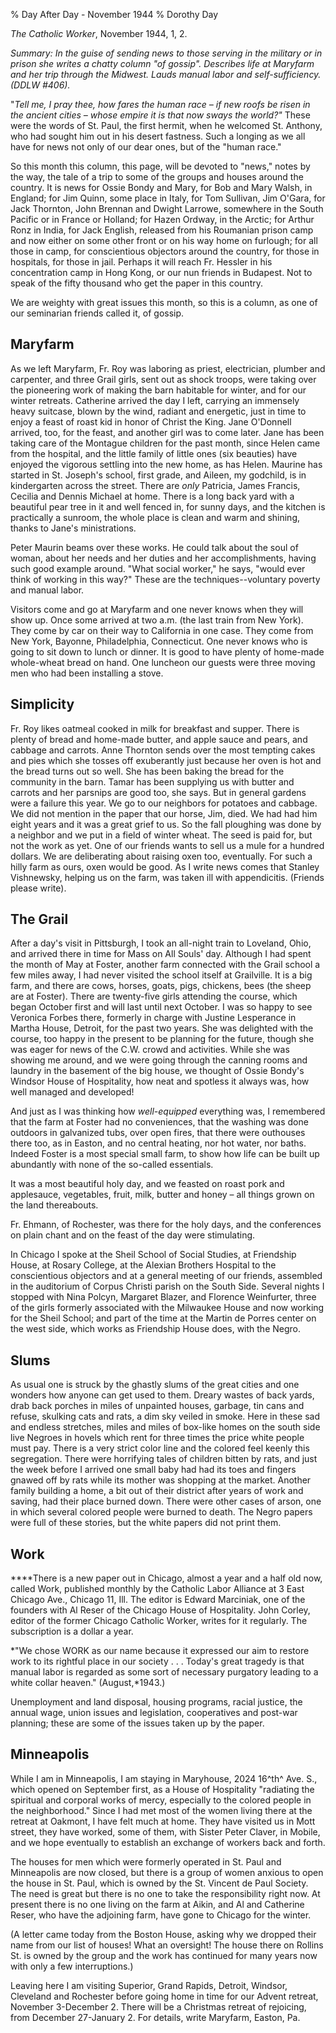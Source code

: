 % Day After Day - November 1944
% Dorothy Day

*The Catholic Worker*, November 1944, 1, 2.

*Summary: In the guise of sending news to those serving in the military
or in prison she writes a chatty column "of gossip". Describes life at
Maryfarm and her trip through the Midwest. Lauds manual labor and
self-sufficiency. (DDLW \#406).*

"*Tell me, I pray thee, how fares the human race – if new roofs be risen
in the ancient cities – whose empire it is that now sways the world?"*
These were the words of St. Paul, the first hermit, when he welcomed St.
Anthony, who had sought him out in his desert fastness. Such a longing
as we all have for news not only of our dear ones, but of the "human
race."

So this month this column, this page, will be devoted to "news," notes
by the way, the tale of a trip to some of the groups and houses around
the country. It is news for Ossie Bondy and Mary, for Bob and Mary
Walsh, in England; for Jim Quinn, some place in Italy, for Tom Sullivan,
Jim O'Gara, for Jack Thornton, John Brennan and Dwight Larrowe,
somewhere in the South Pacific or in France or Holland; for Hazen
Ordway, in the Arctic; for Arthur Ronz in India, for Jack English,
released from his Roumanian prison camp and now either on some other
front or on his way home on furlough; for all those in camp, for
conscientious objectors around the country, for those in hospitals, for
those in jail. Perhaps it will reach Fr. Hessler in his concentration
camp in Hong Kong, or our nun friends in Budapest. Not to speak of the
fifty thousand who get the paper in this country.

We are weighty with great issues this month, so this is a column, as one
of our seminarian friends called it, of gossip.

Maryfarm
--------

As we left Maryfarm, Fr. Roy was laboring as priest, electrician,
plumber and carpenter, and three Grail girls, sent out as shock troops,
were taking over the pioneering work of making the barn habitable for
winter, and for our winter retreats. Catherine arrived the day I left,
carrying an immensely heavy suitcase, blown by the wind, radiant and
energetic, just in time to enjoy a feast of roast kid in honor of Christ
the King. Jane O'Donnell arrived, too, for the feast, and another girl
was to come later. Jane has been taking care of the Montague children
for the past month, since Helen came from the hospital, and the little
family of little ones (six beauties) have enjoyed the vigorous settling
into the new home, as has Helen. Maurine has started in St. Joseph's
school, first grade, and Aileen, my godchild, is in kindergarten across
the street. There are *only* Patricia, James Francis, Cecilia and Dennis
Michael at home. There is a long back yard with a beautiful pear tree in
it and well fenced in, for sunny days, and the kitchen is practically a
sunroom, the whole place is clean and warm and shining, thanks to Jane's
ministrations.

Peter Maurin beams over these works. He could talk about the soul of
woman, about her needs and her duties and her accomplishments, having
such good example around. "What social worker," he says, "would ever
think of working in this way?" These are the techniques--voluntary
poverty and manual labor.

Visitors come and go at Maryfarm and one never knows when they will show
up. Once some arrived at two a.m. (the last train from New York). They
come by car on their way to California in one case. They come from New
York, Bayonne, Philadelphia, Connecticut. One never knows who is going
to sit down to lunch or dinner. It is good to have plenty of home-made
whole-wheat bread on hand. One luncheon our guests were three moving men
who had been installing a stove.

Simplicity
----------

Fr. Roy likes oatmeal cooked in milk for breakfast and supper. There is
plenty of bread and home-made butter, and apple sauce and pears, and
cabbage and carrots. Anne Thornton sends over the most tempting cakes
and pies which she tosses off exuberantly just because her oven is hot
and the bread turns out so well. She has been baking the bread for the
community in the barn. Tamar has been supplying us with butter and
carrots and her parsnips are good too, she says. But in general gardens
were a failure this year. We go to our neighbors for potatoes and
cabbage. We did not mention in the paper that our horse, Jim, died. We
had had him eight years and it was a great grief to us. So the fall
ploughing was done by a neighbor and we put in a field of winter wheat.
The seed is paid for, but not the work as yet. One of our friends wants
to sell us a mule for a hundred dollars. We are deliberating about
raising oxen too, eventually. For such a hilly farm as ours, oxen would
be good. As I write news comes that Stanley Vishnewsky, helping us on
the farm, was taken ill with appendicitis. (Friends please write).

The Grail
---------

After a day's visit in Pittsburgh, I took an all-night train to
Loveland, Ohio, and arrived there in time for Mass on All Souls' day.
Although I had spent the month of May at Foster, another farm connected
with the Grail school a few miles away, I had never visited the school
itself at Grailville. It is a big farm, and there are cows, horses,
goats, pigs, chickens, bees (the sheep are at Foster). There are
twenty-five girls attending the course, which began October first and
will last until next October. I was so happy to see Veronica Forbes
there, formerly in charge with Justine Lesperance in Martha House,
Detroit, for the past two years. She was delighted with the course, too
happy in the present to be planning for the future, though she was eager
for news of the C.W. crowd and activities. While she was showing me
around, and we were going through the canning rooms and laundry in the
basement of the big house, we thought of Ossie Bondy's Windsor House of
Hospitality, how neat and spotless it always was, how well managed and
developed!

And just as I was thinking how *well-equipped* everything was, I
remembered that the farm at Foster had no conveniences, that the washing
was done outdoors in galvanized tubs, over open fires, that there were
outhouses there too, as in Easton, and no central heating, nor hot
water, nor baths. Indeed Foster is a most special small farm, to show
how life can be built up abundantly with none of the so-called
essentials.

It was a most beautiful holy day, and we feasted on roast pork and
applesauce, vegetables, fruit, milk, butter and honey – all things grown
on the land thereabouts.

Fr. Ehmann, of Rochester, was there for the holy days, and the
conferences on plain chant and on the feast of the day were stimulating.

In Chicago I spoke at the Sheil School of Social Studies, at Friendship
House, at Rosary College, at the Alexian Brothers Hospital to the
conscientious objectors and at a general meeting of our friends,
assembled in the auditorium of Corpus Christi parish on the South Side.
Several nights I stopped with Nina Polcyn, Margaret Blazer, and Florence
Weinfurter, three of the girls formerly associated with the Milwaukee
House and now working for the Sheil School; and part of the time at the
Martin de Porres center on the west side, which works as Friendship
House does, with the Negro.

Slums
-----

As usual one is struck by the ghastly slums of the great cities and one
wonders how anyone can get used to them. Dreary wastes of back yards,
drab back porches in miles of unpainted houses, garbage, tin cans and
refuse, skulking cats and rats, a dim sky veiled in smoke. Here in these
sad and endless stretches, miles and miles of box-like homes on the
south side live Negroes in hovels which rent for three times the price
white people must pay. There is a very strict color line and the colored
feel keenly this segregation. There were horrifying tales of children
bitten by rats, and just the week before I arrived one small baby had
had its toes and fingers gnawed off by rats while its mother was
shopping at the market. Another family building a home, a bit out of
their district after years of work and saving, had their place burned
down. There were other cases of arson, one in which several colored
people were burned to death. The Negro papers were full of these
stories, but the white papers did not print them.

Work
----

****There is a new paper out in Chicago, almost a year and a half old
now, called Work, published monthly by the Catholic Labor Alliance at 3
East Chicago Ave., Chicago 11, Ill. The editor is Edward Marciniak, one
of the founders with Al Reser of the Chicago House of Hospitality. John
Corley, editor of the former Chicago Catholic Worker, writes for it
regularly. The subscription is a dollar a year.

*"We chose WORK as our name because it expressed our aim to restore work
to its rightful place in our society . . . Today's great tragedy is that
manual labor is regarded as some sort of necessary purgatory leading to
a white collar heaven." (August,*1943.)

Unemployment and land disposal, housing programs, racial justice, the
annual wage, union issues and legislation, cooperatives and post-war
planning; these are some of the issues taken up by the paper.

Minneapolis
-----------

While I am in Minneapolis, I am staying in Maryhouse, 2024 16^th^ Ave.
S., which opened on September first, as a House of Hospitality
"radiating the spiritual and corporal works of mercy, especially to the
colored people in the neighborhood." Since I had met most of the women
living there at the retreat at Oakmont, I have felt much at home. They
have visited us in Mott street, they have worked, some of them, with
Sister Peter Claver, in Mobile, and we hope eventually to establish an
exchange of workers back and forth.

The houses for men which were formerly operated in St. Paul and
Minneapolis are now closed, but there is a group of women anxious to
open the house in St. Paul, which is owned by the St. Vincent de Paul
Society. The need is great but there is no one to take the
responsibility right now. At present there is no one living on the farm
at Aikin, and Al and Catherine Reser, who have the adjoining farm, have
gone to Chicago for the winter.

(A letter came today from the Boston House, asking why we dropped their
name from our list of houses! What an oversight! The house there on
Rollins St. is owned by the group and the work has continued for many
years now with only a few interruptions.)

Leaving here I am visiting Superior, Grand Rapids, Detroit, Windsor,
Cleveland and Rochester before going home in time for our Advent
retreat, November 3-December 2. There will be a Christmas retreat of
rejoicing, from December 27-January 2. For details, write Maryfarm,
Easton, Pa.
